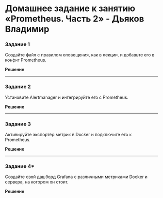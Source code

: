 # Домашнее задание к занятию «Prometheus. Часть 2» - Дьяков Владимир

### Задание 1

Создайте файл с правилом оповещения, как в лекции, и добавьте его в конфиг Prometheus.

**Решение**

---

### Задание 2

Установите Alertmanager и интегрируйте его с Prometheus.

**Решение**

---

### Задание 3

Активируйте экспортёр метрик в Docker и подключите его к Prometheus.

**Решение**

---

### Задание 4*

Создайте свой дашборд Grafana с различными метриками Docker и сервера, на котором он стоит.

**Решение**